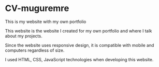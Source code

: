 # CV-muguremre
This is my website with my own portfolio

This website is the website I created for my own portfolio and where I talk about my projects.

Since the website uses responsive design, it is compatible with mobile and computers regardless of size.

I used HTML, CSS, JavaScript technologies when developing this website.